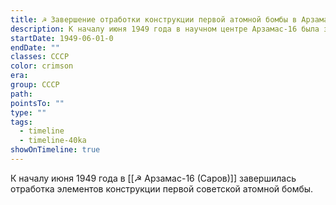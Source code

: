 ```yaml
---
title: ☭ Завершение отработки конструкции первой атомной бомбы в Арзамасе-16
description: К началу июня 1949 года в научном центре Арзамас-16 была завершена отработка элементов конструкции первой советской атомной бомбы, что стало важным этапом перед её испытанием.
startDate: 1949-06-01-0
endDate: ""
classes: СССР
color: crimson
era: 
group: СССР
path: 
pointsTo: ""
type: ""
tags:
  - timeline
  - timeline-40ka
showOnTimeline: true
---
```


К началу июня 1949 года в [[☭ Арзамас-16 (Саров)]] завершилась отработка элементов конструкции первой советской атомной бомбы. 